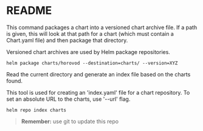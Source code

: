 # README

This command packages a chart into a versioned chart archive file. If a path is given, this will look at that path for a chart (which must contain a Chart.yaml file) and then package that directory.

Versioned chart archives are used by Helm package repositories.

```
helm package charts/horovod --destination=charts/ --version=XYZ
```

Read the current directory and generate an index file based on the charts found.

This tool is used for creating an 'index.yaml' file for a chart repository. To set an absolute URL to the charts, use '--url' flag.

```
helm repo index charts
```

> **Remember:** use git to update this repo
